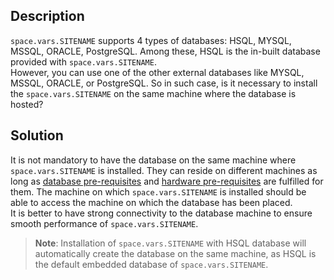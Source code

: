 ## Description

<code class="expression">space.vars.SITENAME</code> supports 4 types of databases: HSQL, MYSQL, MSSQL, ORACLE, PostgreSQL. Among these, HSQL is the in-built database provided with <code class="expression">space.vars.SITENAME</code>.  
However, you can use one of the other external databases like MYSQL, MSSQL, ORACLE, or PostgreSQL. So in such case, is it necessary to install the <code class="expression">space.vars.SITENAME</code> on the same machine where the database is hosted?

## Solution

It is not mandatory to have the database on the same machine where <code class="expression">space.vars.SITENAME</code> is installed. They can reside on different machines as long as  [database pre-requisites](../../../getting-started/prerequisites.md#database-prerequisites) and  [hardware pre-requisites](../../../getting-started/prerequisites.md#hardware-prerequisites) are fulfilled for them. The machine on which <code class="expression">space.vars.SITENAME</code> is installed should be able to access the machine on which the database has been placed.  
It is better to have strong connectivity to the database machine to ensure smooth performance of <code class="expression">space.vars.SITENAME</code>.

> **Note**: Installation of <code class="expression">space.vars.SITENAME</code> with HSQL database will automatically create the database on the same machine, as HSQL is the default embedded database of <code class="expression">space.vars.SITENAME</code>.





